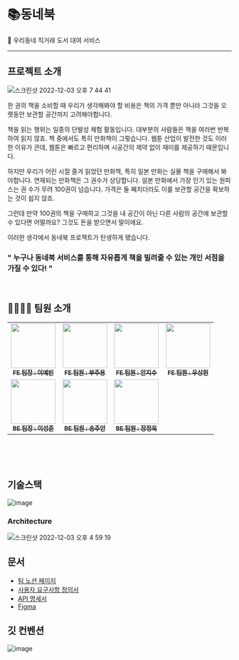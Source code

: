 
# 📚동네북
📗 우리동네 직거래 도서 대여 서비스 

---

## 프로젝트 소개
![스크린샷 2022-12-03 오후 7 44 41](https://user-images.githubusercontent.com/62760166/205436979-a63c63a0-7c61-4fea-93e8-829937db006b.png)

 한 권의 책을 소비할 때 우리가 생각해봐야 할 비용은 책의 가격 뿐만 아니라 그것을 오랫동안 보관할 공간까지 고려해야합니다.

 책을 읽는 행위는 일종의 단발성 체험 활동입니다. 대부분의 사람들은 책을 여러번 반복하여 읽지 않죠. 책 중에서도 특히 만화책이 그렇습니다. 웹툰 산업이 발전한 것도 이러한 이유가 큰데, 웹툰은 빠르고 편리하며 시공간의 제약 없이 재미를 제공하기 때문입니다.  

 하지만 우리가 어린 시절 즐겨 읽었던 만화책, 특히 일본 만화는 실물 책을 구매해서 봐야합니다. 연재되는 만화책은 그 권수가 상당합니다. 일본 만화에서 가장 인기 있는 원피스는 권 수가 무려 100권이 넘습니다. 가격은 둘 째치더라도 이를 보관할 공간을 확보하는 것이 쉽지 않죠.

 그런데 만약 100권의 책을 구매하고 그것을 내 공간이 아닌 다른 사람의 공간에 보관할 수 있다면 어떨까요? 그것도 돈을 받으면서 말이에요. 
 
  이러한 생각에서 동네북 프로젝트가 탄생하게 됐습니다. 


 ### " 누구나 동네북 서비스를 통해 자유롭게 책을 빌려줄 수 있는 개인 서점을 가질 수 있다! "
<br>

## 👨‍👩‍👧‍👦 팀원 소개
<!-- ALL-CONTRIBUTORS-LIST:START - Do not remove or modify this section -->
<!-- prettier-ignore-start -->
<!-- markdownlint-disable -->
<table>
  <tbody>
    <tr>
      <td align="center"><a href="https://github.com/2pandi"><img src="https://velog.velcdn.com/images/fejigu/post/0c91d5e0-cd8f-4648-bf47-aaae52a94411/image.jpeg" width="100px;" alt=""/><br /><sub><b>FE 팀장 : 이예빈</b></sub></a><br /></td>
      <td align="center"><a href="https://github.com/jooyong-boo"><img src="https://velog.velcdn.com/images/fejigu/post/c83405c8-05b9-4921-942f-d5bdf46d87b6/image.png" width="100px;" alt=""/><br /><sub><b>FE 팀원 : 부주용</b></sub></a><br /></td>
      <td align="center"><a href="https://github.com/anjigu"><img src="https://velog.velcdn.com/images/fejigu/post/bcb881ec-bbf1-43d0-a037-91f8e124ec58/image.JPG" width="100px;" alt=""/><br /><sub><b>FE 팀원 : 안지수</b></sub></a><br /></td>
      <td align="center"><a href="https://github.com/Withlaw"><img src="https://velog.velcdn.com/images/fejigu/post/b26f9be5-4a32-49ea-8835-394b2b0eae1c/image.jpeg" width="100px;" alt=""/><br /><sub><b>FE 팀원 : 우상헌</b></sub></a><br /></td>
     <tr/>
      <td align="center"><a href="https://github.com/thwn40"><img src="https://velog.velcdn.com/images/fejigu/post/5c649ae9-64ff-43bb-87ce-4fd5ce6d7021/image.jpeg" width="100px;" alt=""/><br /><sub><b>BE 팀장 : 이성준</b></sub></a><br /></td>
      <td align="center"><a href="https://github.com/SJUANS"><img src="https://velog.velcdn.com/images/fejigu/post/e6f23d90-7330-4d35-85ac-ebc9933c31e3/image.jpeg" width="100px;" alt=""/><br /><sub><b>BE 팀원 : 송주안</b></sub></a><br /></td>
      <td align="center"><a href="https://github.com/jujang"><img src="https://velog.velcdn.com/images/fejigu/post/9076c8bb-1904-451b-96ce-09c8bc5f420f/image.jpeg" width="100px;" alt=""/><br /><sub><b>BE 팀원 : 장정욱</b></sub></a><br /></td>
    </tr>
  </tbody>
</table>
<br />
<br />

<br />

## 기술스택
![image](https://user-images.githubusercontent.com/62760166/205436492-fc83a538-b111-4478-800e-f30ef147b199.png)

### Architecture
![스크린샷 2022-12-03 오후 4 59 19](https://user-images.githubusercontent.com/62760166/205433155-02938f34-357a-420b-bcf0-3e859d59e414.png)

## 문서
 <ul>
   <li><a href="https://www.notion.so/codestates/a6c492bb425a4ae589e870e21a7db9d6" target='_blank'>팀 노션 페이지</a></li>
   <li><a href="https://docs.google.com/spreadsheets/d/1UoY9hS5uM0awAp1wNGv6SeW9Zwq647SiNcRko21yUlg/edit#gid=0" target='_blank'>사용자 요구사항 정의서</a></li>
   <li><a href="https://www.notion.so/codestates/API-3a5beed784544635a41bf1fa7796dd15" target='_blank'>API 명세서</a></li>
  <li><a href="https://www.figma.com/file/LDBIyFZYFKpWtTs9rW6RX6/%EB%8F%99%EB%84%A4%EB%B6%81" target='_blank'>Figma</a></li>
 </ul>


## 깃 컨벤션
![image](https://user-images.githubusercontent.com/62760166/205436829-7d580b00-03c7-4fc9-94ca-af2804d94c43.png)


